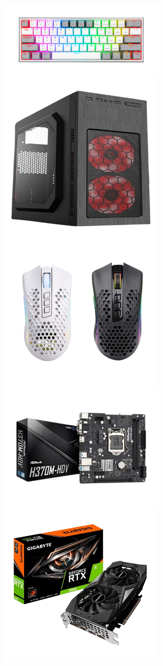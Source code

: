 ![](https://github.com/ZeroGamer1/ZHaliados.github.io/blob/main/Teclado.jpg)
![](https://github.com/ZeroGamer1/ZHaliados.github.io/blob/main/gabinete.png)
![](https://github.com/ZeroGamer1/ZHaliados.github.io/blob/main/mause.png)
![](https://github.com/ZeroGamer1/ZHaliados.github.io/blob/main/placa%20madre.png)
![](https://github.com/ZeroGamer1/ZHaliados.github.io/blob/main/placa.png)
![]()
